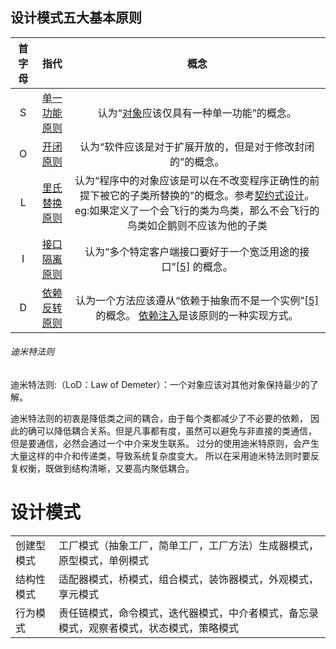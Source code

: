 ## 设计模式五大基本原则

| 首字母 |                            指代                            |                             概念                             |
| :----: | :--------------------------------------------------------: | :----------------------------------------------------------: |
|   S    | [单一功能原则](https://zh.wikipedia.org/wiki/单一功能原则) | 认为“[对象](https://zh.wikipedia.org/wiki/对象_(计算机科学))应该仅具有一种单一功能”的概念。 |
|   O    |     [开闭原则](https://zh.wikipedia.org/wiki/开闭原则)     |  认为“软件应该是对于扩展开放的，但是对于修改封闭的”的概念。  |
|   L    | [里氏替换原则](https://zh.wikipedia.org/wiki/里氏替换原则) | 认为“程序中的对象应该是可以在不改变程序正确性的前提下被它的子类所替换的”的概念。参考[契约式设计](https://zh.wikipedia.org/wiki/契约式设计)。eg:如果定义了一个会飞行的类为鸟类，那么不会飞行的鸟类如企鹅则不应该为他的子类 |
|   I    | [接口隔离原则](https://zh.wikipedia.org/wiki/接口隔离原则) | 认为“多个特定客户端接口要好于一个宽泛用途的接口”[[5\]](https://zh.wikipedia.org/wiki/SOLID_(面向对象设计)#cite_note-martin-design-principles-5) 的概念。 |
|   D    | [依赖反转原则](https://zh.wikipedia.org/wiki/依赖反转原则) | 认为一个方法应该遵从“依赖于抽象而不是一个实例”[[5\]](https://zh.wikipedia.org/wiki/SOLID_(面向对象设计)#cite_note-martin-design-principles-5) 的概念。 [依赖注入](https://zh.wikipedia.org/wiki/依赖注入)是该原则的一种实现方式。 |

###### 迪米特法则

迪米特法则:（LoD：Law of Demeter）：一个对象应该对其他对象保持最少的了解。

迪米特法则的初衷是降低类之间的耦合，由于每个类都减少了不必要的依赖， 因此的确可以降低耦合关系。但是凡事都有度，虽然可以避免与非直接的类通信， 但是要通信，必然会通过一个中介来发生联系。 过分的使用迪米特原则，会产生大量这样的中介和传递类，导致系统复杂度变大。 所以在采用迪米特法则时要反复权衡，既做到结构清晰，又要高内聚低耦合。

# 设计模式

|            |                                                              |
| ---------- | ------------------------------------------------------------ |
| 创建型模式 | 工厂模式（抽象工厂，简单工厂，工厂方法）生成器模式，原型模式，单例模式 |
| 结构性模式 | 适配器模式，桥模式，组合模式，装饰器模式，外观模式，享元模式 |
| 行为模式   | 责任链模式，命令模式，迭代器模式，中介者模式，备忘录模式，观察者模式，状态模式，策略模式 |

